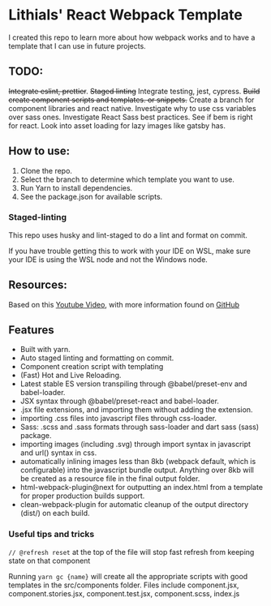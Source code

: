 # Lithials' React Webpack Template

I created this repo to learn more about how webpack works and to have a template that I can use in future projects.

## TODO:

~~Integrate eslint, prettier~~.
~~Staged linting~~
Integrate testing, jest, cypress.
~~Build create component scripts and templates. or snippets.~~
Create a branch for component libraries and react native.
Investigate why to use css variables over sass ones.
Investigate React Sass best practices.
See if bem is right for react.
Look into asset loading for lazy images like gatsby has.

## How to use:

1. Clone the repo.
2. Select the branch to determine which template you want to use.
3. Run Yarn to install dependencies.
4. See the package.json for available scripts.

### Staged-linting

This repo uses husky and lint-staged to do a lint and format on commit.

If you have trouble getting this to work with your IDE on WSL,
make sure your IDE is using the WSL node and not the Windows node.

## Resources:

Based on this [Youtube Video](https://youtu.be/TOb1c39m64A), with more information found on [GitHub](https://github.com/Jimmydalecleveland/webpack-starters/tree/react-full-project-latest)

## Features

-   Built with yarn.
-   Auto staged linting and formatting on commit.
-   Component creation script with templating
-   (Fast) Hot and Live Reloading.
-   Latest stable ES version transpiling through @babel/preset-env and babel-loader.
-   JSX syntax through @babel/preset-react and babel-loader.
-   .jsx file extensions, and importing them without adding the extension.
-   importing .css files into javascript files through css-loader.
-   Sass: .scss and .sass formats through sass-loader and dart sass (sass) package.
-   importing images (including .svg) through import syntax in javascript and url() syntax in css.
-   automatically inlining images less than 8kb (webpack default, which is configurable) into the javascript bundle output. Anything over 8kb will be created as a resource file in the final output folder.
-   html-webpack-plugin@next for outputting an index.html from a template for proper production builds support.
-   clean-webpack-plugin for automatic cleanup of the output directory (dist/) on each build.

### Useful tips and tricks

`// @refresh reset` at the top of the file will stop fast refresh from keeping state on that component

Running `yarn gc {name}` will create all the appropriate scripts with good templates in the src/components folder. Files include
component.jsx, component.stories.jsx, component.test.jsx, component.scss, index.js
